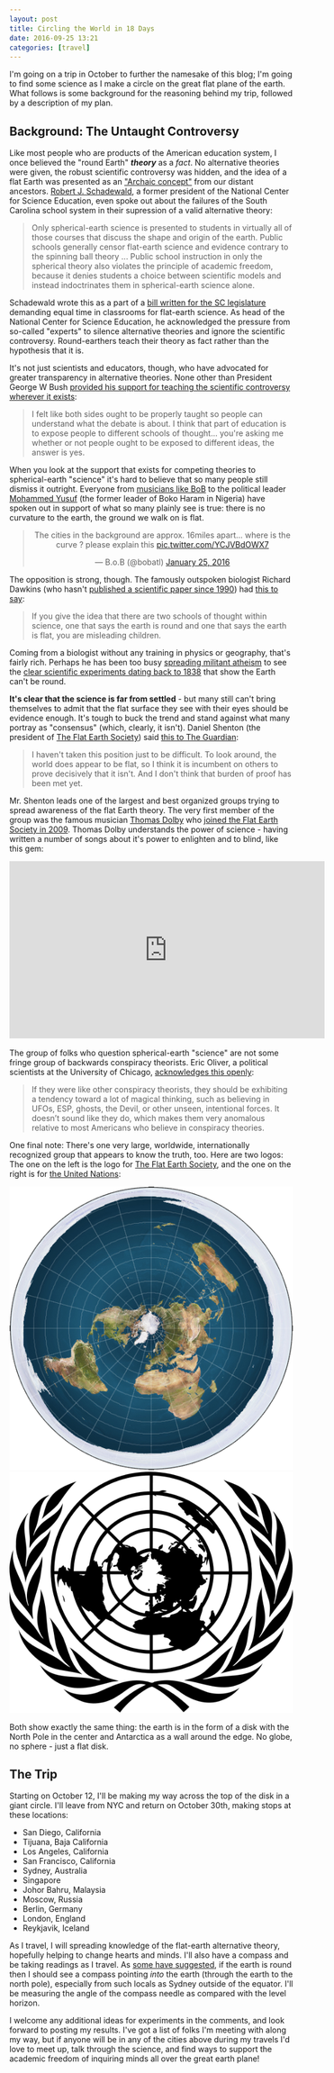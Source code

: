 ```yaml
---
layout: post
title: Circling the World in 18 Days
date: 2016-09-25 13:21
categories: [travel]
---
```


I'm going on a trip in October to further the namesake of this blog; I'm going to find some science as I make a circle on the great flat plane of the earth.  What follows is some background for the reasoning behind my trip, followed by a description of my plan.

## Background: The Untaught Controversy

Like most people who are products of the American education system, I once believed the "round Earth" **_theory_** as a _fact_.  No alternative theories were given, the robust scientific controversy was hidden, and the idea of a flat Earth was presented as an ["Archaic concept"](https://en.wikipedia.org/wiki/Flat_Earth) from our distant ancestors.  [Robert J. Schadewald](https://en.wikipedia.org/wiki/Robert_Schadewald), a former president of the National Center for Science Education, even spoke out about the failures of the South Carolina school system in their supression of a valid alternative theory:

> Only spherical-earth science is presented to students in virtually all of those courses that discuss the shape and origin of the earth. Public schools generally censor flat-earth science and evidence contrary to the spinning ball theory ... Public school instruction in only the spherical theory also violates the principle of academic freedom, because it denies students a choice between scientific models and instead indoctrinates them in spherical-earth science alone.

Schadewald wrote this as a part of a [bill written for the SC legislature](https://ncse.com/cej/2/1/equal-time-flat-earth-science) demanding equal time in classrooms for flat-earth science.  As head of the National Center for Science Education, he acknowledged the pressure from so-called "experts" to silence alternative theories and ignore the scientific controversy.  Round-earthers teach their theory as fact rather than the hypothesis that it is.

It's not just scientists and educators, though, who have advocated for greater transparency in alternative theories.  None other than President George W Bush [provided his support for teaching the scientific controversy wherever it exists](http://www.nytimes.com/2005/08/03/politics/bush-remarks-roil-debateon-teaching-of-evolution.html):

> I felt like both sides ought to be properly taught so people can understand what the debate is about.  I think that part of education is to expose people to different schools of thought... you're asking me whether or not people ought to be exposed to different ideas, the answer is yes. 

When you look at the support that exists for competing theories to spherical-earth "science" it's hard to believe that so many people still dismiss it outright.  Everyone from [musicians like BoB](https://www.theguardian.com/music/2016/jan/25/bob-rapper-flat-earth-twitter) to the political leader [Mohammed Yusuf](http://news.bbc.co.uk/2/hi/8172270.stm) (the former leader of Boko Haram in Nigeria) have spoken out in support of what so many plainly see is true: there is no curvature to the earth, the ground we walk on is flat.

<center><blockquote class="twitter-tweet" data-lang="en"><p lang="en" dir="ltr">The cities in the background are approx. 16miles apart... where is the curve ? please explain this <a href="https://t.co/YCJVBdOWX7">pic.twitter.com/YCJVBdOWX7</a></p>&mdash; B.o.B (@bobatl) <a href="https://twitter.com/bobatl/status/691411463051804676">January 25, 2016</a></blockquote></center>
<script async src="//platform.twitter.com/widgets.js" charset="utf-8"></script>

The opposition is strong, though.  The famously outspoken biologist Richard Dawkins (who hasn't [published a scientific paper since 1990](https://en.wikipedia.org/wiki/Richard_Dawkins_bibliography)) had [this to say](http://content.time.com/time/magazine/article/0,9171,1090909,00.html):

> If you give the idea that there are two schools of thought within science, one that says the earth is round and one that says the earth is flat, you are misleading children.

Coming from a biologist without any training in physics or geography, that's fairly rich.  Perhaps he has been too busy [spreading militant atheism](https://www.ted.com/talks/richard_dawkins_on_militant_atheism?language=en) to see the [clear scientific experiments dating back to 1838](https://en.wikipedia.org/wiki/Bedford_Level_experiment) that show the Earth can't be round.

**It's clear that the science is far from settled** - but many still can't bring themselves to admit that the flat surface they see with their eyes should be evidence enough.  It's tough to buck the trend and stand against what many portray as "consensus" (which, clearly, it isn't).  Daniel Shenton (the president of [The Flat Earth Society](http://www.theflatearthsociety.org)) said [this to The Guardian](https://www.theguardian.com/global/2010/feb/23/flat-earth-society):

> I haven't taken this position just to be difficult. To look around, the world does appear to be flat, so I think it is incumbent on others to prove decisively that it isn't. And I don't think that burden of proof has been met yet.

Mr. Shenton leads one of the largest and best organized groups trying to spread awareness of the flat Earth theory.  The very first member of the group was the famous musician [Thomas Dolby](https://en.wikipedia.org/wiki/Thomas_Dolby) who [joined the Flat Earth Society in 2009](https://www.theguardian.com/global/2010/feb/23/flat-earth-society).  Thomas Dolby understands the power of science - having written a number of songs about it's power to enlighten and to blind, like this gem:

<center><iframe width="560" height="315" src="https://www.youtube.com/embed/-FIMvSp01C8" frameborder="0" allowfullscreen></iframe></center>

The group of folks who question spherical-earth "science" are not some fringe group of backwards conspiracy theorists.  Eric Oliver, a political scientists at the University of Chicago, [acknowledges this openly](http://www.huffingtonpost.com/2012/10/29/flat-earth-society-psychology_n_2038198.html):

> If they were like other conspiracy theorists, they should be exhibiting a tendency toward a lot of magical thinking, such as believing in UFOs, ESP, ghosts, the Devil, or other unseen, intentional forces.  It doesn’t sound like they do, which makes them very anomalous relative to most Americans who believe in conspiracy theories.

One final note: There's one very large, worldwide, internationally recognized group that appears to know the truth, too.  Here are two logos: The one on the left is the logo for [The Flat Earth Society](http://www.theflatearthsociety.org/home/index.php), and the one on the right is for [the United Nations](http://www.un.org):

<center>
<a href="http://www.theflatearthsociety.org/home/index.php"><img src="/images/2016/Flat_earth.png" class="postimg small" /></a>
<a href="http://www.un.org"><img src="/images/2016/un.png" class="postimg small" /></a>
</center>

Both show exactly the same thing: the earth is in the form of a disk with the North Pole in the center and Antarctica as a wall around the edge.  No globe, no sphere - just a flat disk.

## The Trip

Starting on October 12, I'll be making my way across the top of the disk in a giant circle.  I'll leave from NYC and return on October 30th, making stops at these locations:

 * San Diego, California
 * Tijuana, Baja California
 * Los Angeles, California
 * San Francisco, California
 * Sydney, Australia
 * Singapore
 * Johor Bahru, Malaysia
 * Moscow, Russia
 * Berlin, Germany
 * London, England
 * Reykjavik, Iceland

As I travel, I will spreading knowledge of the flat-earth alternative theory, hopefully helping to change hearts and minds.  I'll also have a compass and be taking readings as I travel.  As [some have suggested](https://www.reddit.com/r/theworldisflat/comments/3gw9yw/an_simple_experiment_that_may_yield_more/), if the earth is round then I should see a compass pointing _into_ the earth (through the earth to the north pole), especially from such locals as Sydney outside of the equator.  I'll be measuring the angle of the compass needle as compared with the level horizon.

I welcome any additional ideas for experiments in the comments, and look forward to posting my results.  I've got a list of folks I'm meeting with along my way, but if anyone will be in any of the cities above during my travels I'd love to meet up, talk through the science, and find ways to support the academic freedom of inquiring minds all over the great earth plane!